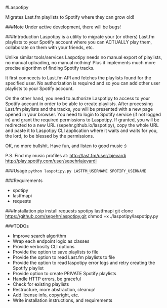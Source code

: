 #Laspotipy

Migrates Last.fm playlists to Spotify where they can grow old!

###Note
Under active development, there will be bugs!

###Introduction
Laspotipy is a utility to migrate your (or others) Last.fm playlists to your
Spotify account where you can ACTUALLY play them, collaborate on them with
your friends, etc.

Unlike similar tools/services Laspotipy needs no manual export of playlists,
no manual uploading, no manual nothing! Plus it implements much more precise
algorithm of finding Spotify tracks.

It first conncects to Last.fm API and fetches the playlists found for the
specified user. No authorization is required and so you can add other user
playlists to your Spotify account.

On the other hand, you need to authorize Laspotipy to access to your Spotify
account in order to be able to create playlists. After processing Last.fm playlists
and the tracks, you will be presented with a new page opened in your browser. You
need to login to Spotify service (if not logged in) and grant the required permissions
to Laspotipy. If granted, you will be redirected to a new URL (sepehr.github.io/laspotipy),
copy the whole URL and paste it to Laspotipy CLI application where it waits and waits
for you, the lord, to be blessed by the permissions.

OK, no more bullshit. Have fun, and listen to good music :)

P.S. Find my music profiles at:
http://last.fm/user/lajevardi
http://play.spotify.com/user/sepehrlajevardi

###Usage
`python laspotipy.py LASTFM_USERNAME SPOTIFY_USERNAME`


###Requirements
- spotipy
- lastfmapi
- requests

###Installation
    pip install requests spotipy lastfmapi
    git clone https://github.com/sepehr/laspotipy.git
    chmod +x ./laspotipy/laspotipy.py

###TODOs
- Improve search algorithm
- Wrap each endpoint logic as classes
- Provide verbosity CLI options
- Provide the option to save playlists to file
- Provide the option to read Last.fm playlists to file
- Provide the option to read laspotipy error logs and retry creating the Spotify playlist
- Provide option to create PRIVATE Spotify playlists
- Handle HTTP errors, be graceful
- Check for existing playlists
- Restructure, more abstraction, cleanup!
- Add license info, copyright, etc.
- Write installation instructions, and requirements
